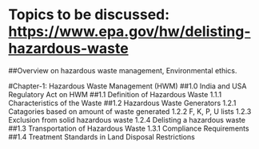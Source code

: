 # Topics to be discussed: https://www.epa.gov/hw/delisting-hazardous-waste 
##Overview on hazardous waste management, Environmental ethics.

#Chapter-1: Hazardous Waste Management (HWM)
##1.0 India and USA Regulatory Act on HWM 
##1.1 Definition of Hazardous Waste 
   1.1.1 Characteristics of the Waste 
##1.2 Hazardous Waste Generators
   1.2.1 Catagories based on amount of waste generated
   1.2.2 F, K, P, U lists
   1.2.3 Exclusion from solid hazardous waste
   1.2.4 Delisting a hazardous waste
##1.3 Transportation of Hazardous Waste
   1.3.1 Compliance Requirements
##1.4 Treatment Standards in Land Disposal Restrictions
   


